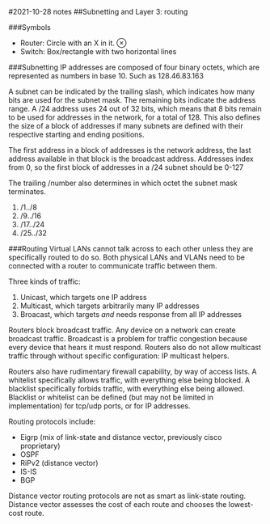 #2021-10-28 notes
##Subnetting and Layer 3: routing

###Symbols
 - Router: Circle with an X in it. ⊗
 - Switch: Box/rectangle with two horizontal lines

###Subnetting
IP addresses are composed of four binary octets, which are represented as
numbers in base 10. Such as 128.46.83.163

A subnet can be indicated by the trailing slash, which indicates how many bits
are used for the subnet mask. The remaining bits indicate the address range. A
/24 address uses 24 out of 32 bits, which means that 8 bits remain to be used
for addresses in the network, for a total of 128. This also defines the size
of a block of addresses if many subnets are defined with their respective
starting and ending positions.

The first address in a block of addresses is the network address, the last
address available in that block is the broadcast address. Addresses index from
0, so the first block of addresses in a /24 subnet should be 0-127

The trailing /number also determines in which octet the subnet mask
terminates. 

 1. /1../8
 2. /9../16
 3. /17../24
 4. /25../32


###Routing
Virtual LANs cannot talk across to each other unless they are specifically
routed to do so. Both physical LANs and VLANs need to be connected with a
router to communicate traffic between them.

Three kinds of traffic:
 1. Unicast, which targets one IP address
 2. Multicast, which targets arbitrarily many IP addresses
 3. Broacast, which targets *and* needs response from all IP addresses

Routers block broadcast traffic. Any device on a network can create broadcast
traffic. Broadcast is a problem for traffic congestion because every device
that hears it must respond. Routers also do not allow multicast traffic
through without specific configuration: IP multicast helpers.

Routers also have rudimentary firewall capability, by way of access lists. A
whitelist specifically allows traffic, with everything else being blocked. A
blacklist specifically forbids traffic, with everything else being allowed.
Blacklist or whitelist can be defined (but may not be limited in
implementation) for tcp/udp ports, or for IP addresses.

Routing protocols include:
 - Eigrp (mix of link-state and distance vector, previously cisco proprietary)
 - OSPF
 - RiPv2 (distance vector)
 - IS-IS
 - BGP

Distance vector routing protocols are not as smart as link-state routing.
Distance vector assesses the cost of each route and chooses the lowest-cost
route.
